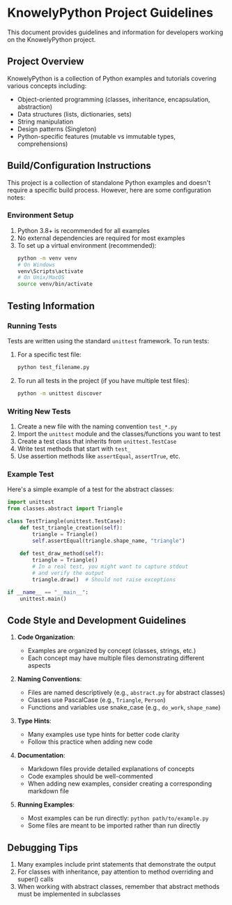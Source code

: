 # KnowelyPython Project Guidelines

This document provides guidelines and information for developers working on the KnowelyPython project.

## Project Overview

KnowelyPython is a collection of Python examples and tutorials covering various concepts including:
- Object-oriented programming (classes, inheritance, encapsulation, abstraction)
- Data structures (lists, dictionaries, sets)
- String manipulation
- Design patterns (Singleton)
- Python-specific features (mutable vs immutable types, comprehensions)

## Build/Configuration Instructions

This project is a collection of standalone Python examples and doesn't require a specific build process. However, here are some configuration notes:

### Environment Setup

1. Python 3.8+ is recommended for all examples
2. No external dependencies are required for most examples
3. To set up a virtual environment (recommended):
   ```bash
   python -m venv venv
   # On Windows
   venv\Scripts\activate
   # On Unix/MacOS
   source venv/bin/activate
   ```

## Testing Information

### Running Tests

Tests are written using the standard `unittest` framework. To run tests:

1. For a specific test file:
   ```bash
   python test_filename.py
   ```

2. To run all tests in the project (if you have multiple test files):
   ```bash
   python -m unittest discover
   ```

### Writing New Tests

1. Create a new file with the naming convention `test_*.py`
2. Import the `unittest` module and the classes/functions you want to test
3. Create a test class that inherits from `unittest.TestCase`
4. Write test methods that start with `test_`
5. Use assertion methods like `assertEqual`, `assertTrue`, etc.

### Example Test

Here's a simple example of a test for the abstract classes:

```python
import unittest
from classes.abstract import Triangle

class TestTriangle(unittest.TestCase):
    def test_triangle_creation(self):
        triangle = Triangle()
        self.assertEqual(triangle.shape_name, "triangle")
        
    def test_draw_method(self):
        triangle = Triangle()
        # In a real test, you might want to capture stdout
        # and verify the output
        triangle.draw()  # Should not raise exceptions

if __name__ == "__main__":
    unittest.main()
```

## Code Style and Development Guidelines

1. **Code Organization**:
   - Examples are organized by concept (classes, strings, etc.)
   - Each concept may have multiple files demonstrating different aspects

2. **Naming Conventions**:
   - Files are named descriptively (e.g., `abstract.py` for abstract classes)
   - Classes use PascalCase (e.g., `Triangle`, `Person`)
   - Functions and variables use snake_case (e.g., `do_work`, `shape_name`)

3. **Type Hints**:
   - Many examples use type hints for better code clarity
   - Follow this practice when adding new code

4. **Documentation**:
   - Markdown files provide detailed explanations of concepts
   - Code examples should be well-commented
   - When adding new examples, consider creating a corresponding markdown file

5. **Running Examples**:
   - Most examples can be run directly: `python path/to/example.py`
   - Some files are meant to be imported rather than run directly

## Debugging Tips

1. Many examples include print statements that demonstrate the output
2. For classes with inheritance, pay attention to method overriding and super() calls
3. When working with abstract classes, remember that abstract methods must be implemented in subclasses